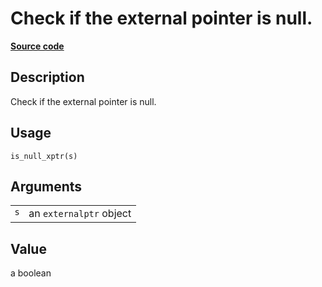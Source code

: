 

# Check if the external pointer is null.

[**Source code**](https://github.com/eddelbuettel/xptr//tree/master/R/#L)

## Description

Check if the external pointer is null.

## Usage

<pre><code class='language-R'>is_null_xptr(s)
</code></pre>

## Arguments

<table role="presentation">
<tr>
<td style="white-space: nowrap; font-family: monospace; vertical-align: top">
<code id="s">s</code>
</td>
<td>
an <code>externalptr</code> object
</td>
</tr>
</table>

## Value

a boolean
